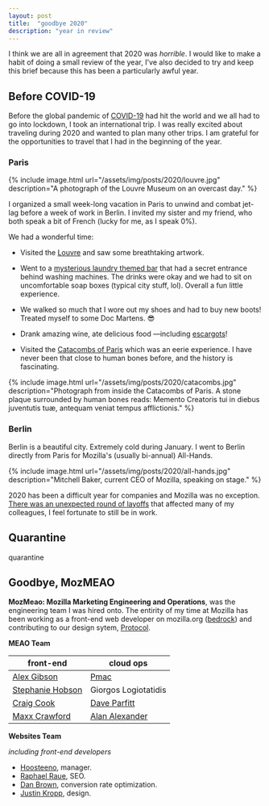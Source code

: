 ```yaml
---
layout: post
title:  "goodbye 2020"
description: "year in review"
---
```


I think we are all in agreement that 2020 was _horrible_. I would like to make a habit of doing a small review of the year, I've also decided to try and keep this brief because this has been a particularly awful year.

## Before COVID-19
Before the global pandemic of [COVID-19](https://www.cdc.gov/coronavirus/2019-ncov/your-health/need-to-know.html) had hit the world and we all had to go into lockdown, I took an international trip. I was really excited about traveling during 2020 and wanted to plan many other trips. I am grateful for the opportunities to travel that I had in the beginning of the year.

### Paris

{% include image.html url="/assets/img/posts/2020/louvre.jpg" description="A photograph of the Louvre Museum on an overcast day." %}

I organized a small week-long vacation in Paris to unwind and combat jet-lag before a week of work in Berlin. I invited my sister and my friend, who both speak a bit of French (lucky for me, as I speak 0%).

We had a wonderful time:

- Visited the [Louvre](https://www.louvre.fr/en) and saw some breathtaking artwork.

- Went to a [mysterious laundry themed bar](https://www.lavomatic.paris/) that had a secret entrance behind washing machines. The drinks were okay and we had to sit on uncomfortable soap boxes (typical city stuff, lol). Overall a fun little experience.

- We walked so much that I wore out my shoes and had to buy new boots! Treated myself to some Doc Martens. 😎

- Drank amazing wine, ate delicious food —including [escargots](https://en.wikipedia.org/wiki/Escargot)!

- Visited the [Catacombs of Paris](https://en.wikipedia.org/wiki/Catacombs_of_Paris) which was an eerie experience. I have never been that close to human bones before, and the history is fascinating.

{% include image.html url="/assets/img/posts/2020/catacombs.jpg" description="Photograph from inside the Catacombs of Paris. A stone plaque surrounded by human bones reads: Memento Creatoris tui in diebus juventutis tuæ, antequam veniat tempus afflictionis." %}

### Berlin

Berlin is a beautiful city. Extremely cold during January. I went to Berlin directly from Paris for Mozilla's (usually bi-annual) All-Hands.

{% include image.html url="/assets/img/posts/2020/all-hands.jpg" description="Mitchell Baker, current CEO of Mozilla, speaking on stage." %}

2020 has been a difficult year for companies and Mozilla was no exception. [There was an unexpected round of layoffs](https://blog.mozilla.org/blog/2020/01/15/readying-for-the-future-at-mozilla/) that affected many of my colleagues, I feel fortunate to still be in work.

## Quarantine
quarantine

## Goodbye, MozMEAO

**MozMeao: Mozilla Marketing Engineering and Operations**, was the engineering team I was hired onto. The entirity of my time at Mozilla has been working as a front-end web developer on mozilla.org ([bedrock](https://github.com/mozilla/bedrock)) and contributing to our design sytem, [Protocol](https://github.com/mozilla/protocol).

**MEAO Team**

| front-end | cloud ops |
| ---- | ---- |
| [Alex Gibson](https://alxgbsn.co.uk/) | [Pmac](https://pmac.io/) |
| [Stephanie Hobson](https://stephaniehobson.ca/) | Giorgos Logiotatidis  |
| [Craig Cook](https://www.focalcurve.com/) | [Dave Parfitt](https://github.com/metadave) |
| [Maxx Crawford](https://maxxcrawford.com/) | [Alan Alexander](https://github.com/duallain) |

**Websites Team**

_including front-end developers_

- [Hoosteeno](https://github.com/hoosteeno), manager.
- [Raphael Raue](https://raue.it/), SEO.
- [Dan Brown](https://www.danvswild.com/), conversion rate optimization.
- [Justin Kropp](https://github.com/justinkropp), design.